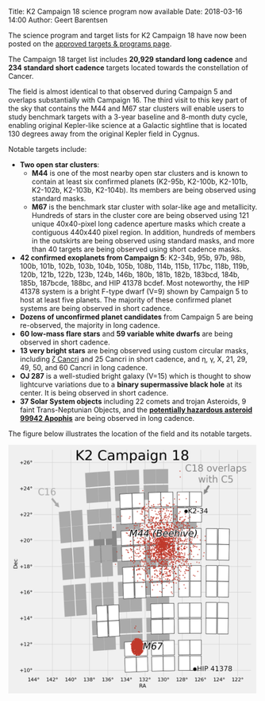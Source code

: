 Title: K2 Campaign 18 science program now available
Date: 2018-03-16 14:00
Author: Geert Barentsen

The science program and target lists for K2 Campaign 18
have now been posted on the
[approved targets & programs page](k2-approved-programs.html#campaign-18).

The Campaign 18 target list includes
<b>20,929 standard long cadence</b>
and <b>234 standard short cadence</b> targets
located towards the constellation of Cancer.

The field is almost identical to that observed during Campaign 5
and overlaps substantially with Campaign 16.
The third visit to this key part of the sky that contains the M44 and M67 star clusters will enable users to study benchmark targets with a 3-year baseline and 8-month duty cycle, enabling original Kepler-like science at a Galactic sightline that is located 130 degrees away from the original Kepler field in Cygnus.

  <p>
    Notable targets include:
    <ul>
      <li>
        <b>Two open star clusters</b>:
        <ul>
          <li>
            <b>M44</b> is one of the most nearby open star clusters
            and is known to contain at least six confirmed planets
            (K2-95b, K2-100b, K2-101b, K2-102b, K2-103b, K2-104b).
            Its members are being observed using standard masks.
          </li>
          <li>
            <b>M67</b> is the benchmark star cluster
            with solar-like age and metallicity.
            Hundreds of stars in the cluster core are being observed
            using 121 unique 40x40-pixel long cadence aperture masks
            which create a contiguous 440x440 pixel region.
            In addition, hundreds of members in the outskirts
            are being observed using standard masks,
            and more than 40 targets are being observed
            using short cadence masks.
          </li>
        </ul>
      <li>
        <b>42 confirmed exoplanets from Campaign 5</b>: 
        K2-34b, 95b, 97b, 98b, 100b, 101b, 102b, 103b, 104b, 105b, 108b,
        114b, 115b, 117bc, 118b, 119b, 120b, 121b, 122b, 123b, 124b, 146b,
        180b, 181b, 182b, 183bcd, 184b, 185b, 187bcde, 188bc,
        and HIP 41378 bcdef.
        Most noteworthy, the HIP 41378 system is a bright F-type dwarf (V=9)
        shown by Campaign 5 to host at least five planets.
        The majority of these confirmed planet systems are being observed
        in short cadence.
      </li>
      <li>
        <b>Dozens of unconfirmed planet candidates</b> from Campaign 5
        are being re-observed, the majority in long cadence.
      </li>
      <li>
        <b>60 low-mass flare stars</b> and <b>59 variable white dwarfs</b>
        are being observed in short cadence.
      </li>
      <li>
        <b>13 very bright stars</b> are being observed
        using custom circular masks, including
        <a href="https://en.wikipedia.org/wiki/Zeta_Cancri">ζ Cancri</a>
        and 25 Cancri in short cadence,
        and  η, γ, X, 21, 29, 49, 50, and 60 Cancri in long cadence.
      </li>
      <li>
        <b>OJ 287</b> is a well-studied bright galaxy (V=15) which is
        thought to show lightcurve variations due to a <b>binary supermassive black hole</b> at its center.  It is being observed in short cadence.
      </li>
      <li>
        <b>37 Solar System objects</b> including
        22 comets and trojan Asteroids,
        9 faint Trans-Neptunian Objects, and the
        <b><a href="https://en.wikipedia.org/wiki/99942_Apophis">
        potentially hazardous asteroid 99942 Apophis</a></b>
        are being observed in long cadence.
      </li>
    </ul>
  </p>

The figure below illustrates the location of the field and its notable targets.

<a href="images/k2/k2-c18-field.png"><img class="img-responsive" style="max-width:500px;" src="images/k2/k2-c18-field.png"></a>